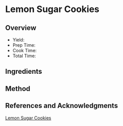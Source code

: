 # Lemon Sugar Cookies

## Overview

- Yield:
- Prep Time:
- Cook Time:
- Total Time:

## Ingredients


## Method



## References and Acknowledgments

[Lemon Sugar Cookies](https://www.wineandglue.com/lemon-sugar-cookies/)
